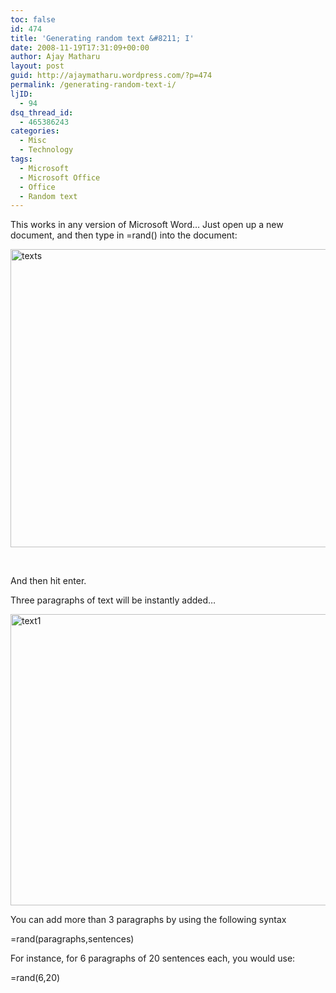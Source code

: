 ```yaml
---
toc: false
id: 474
title: 'Generating random text &#8211; I'
date: 2008-11-19T17:31:09+00:00
author: Ajay Matharu
layout: post
guid: http://ajaymatharu.wordpress.com/?p=474
permalink: /generating-random-text-i/
ljID:
  - 94
dsq_thread_id:
  - 465386243
categories:
  - Misc
  - Technology
tags:
  - Microsoft
  - Microsoft Office
  - Office
  - Random text
---
```

This works in any version of Microsoft Word… Just open up a new document, and then type in =rand() into the document:

[<img class="aligncenter size-full wp-image-478" title="texts" src="http://ajaymatharu.files.wordpress.com/2008/11/texts.png" alt="texts" width="645" height="477" />](http://ajaymatharu.files.wordpress.com/2008/11/texts.png)

 

And then hit enter.

Three paragraphs of text will be instantly added…

[<img class="aligncenter size-full wp-image-479" title="text1" src="http://ajaymatharu.files.wordpress.com/2008/11/text1.png" alt="text1" width="660" height="466" />](http://ajaymatharu.files.wordpress.com/2008/11/text1.png)

You can add more than 3 paragraphs by using the following syntax

=rand(paragraphs,sentences)

For instance, for 6 paragraphs of 20 sentences each, you would use:

=rand(6,20)
